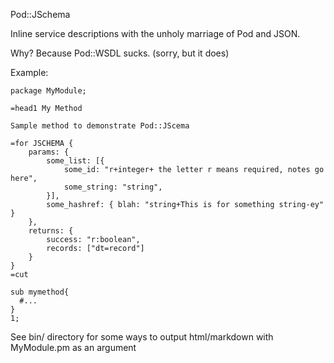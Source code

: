 Pod::JSchema

Inline service descriptions with the unholy marriage of Pod and JSON.

Why? Because Pod::WSDL sucks. (sorry, but it does)


Example:

    package MyModule;

    =head1 My Method
    
    Sample method to demonstrate Pod::JScema

    =for JSCHEMA {
        params: {
            some_list: [{
                some_id: "r+integer+ the letter r means required, notes go here",
                some_string: "string",
            }],
            some_hashref: { blah: "string+This is for something string-ey" }
        },
        returns: {
            success: "r:boolean",
            records: ["dt=record"]
        }
    }
    =cut
    
    sub mymethod{
      #...
    }
    1;


See bin/ directory for some ways to output html/markdown with MyModule.pm as an argument
